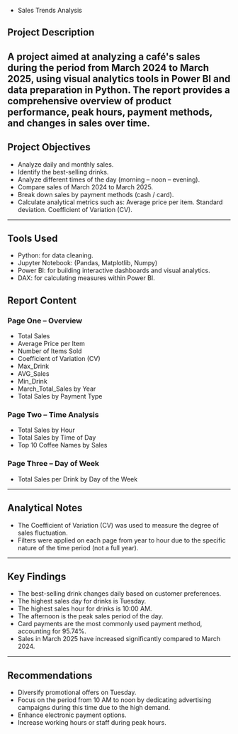 - Sales Trends Analysis

##  Project Description

A project aimed at analyzing a café's sales during the period from March 2024 to March 2025, using visual analytics tools in Power BI and data preparation in Python. The report provides a comprehensive overview of product performance, peak hours, payment methods, and changes in sales over time.
---

## Project Objectives

- Analyze daily and monthly sales.
- Identify the best-selling drinks.
- Analyze different times of the day (morning – noon – evening).
- Compare sales of March 2024 to March 2025.
- Break down sales by payment methods (cash / card).
- Calculate analytical metrics such as:
  Average price per item.
  Standard deviation.
  Coefficient of Variation (CV).

---

## Tools Used
- Python: for data cleaning.
- Jupyter Notebook: (Pandas, Matplotlib, Numpy)
- Power BI: for building interactive dashboards and visual analytics.
- DAX: for calculating measures within Power BI.

## Report Content

### Page One – Overview
- Total Sales
- Average Price per Item
- Number of Items Sold
- Coefficient of Variation (CV)
- Max_Drink
- AVG_Sales
- Min_Drink
- March_Total_Sales by Year
- Total Sales by Payment Type

### Page Two – Time Analysis
- Total Sales by Hour
- Total Sales by Time of Day
- Top 10 Coffee Names by Sales

### Page Three – Day of Week
- Total Sales per Drink by Day of the Week

---

##  Analytical Notes
- The Coefficient of Variation (CV) was used to measure the degree of sales fluctuation.
- Filters were applied on each page from year to hour due to the specific nature of the time 
  period (not a full year).

---

##  Key Findings

- The best-selling drink changes daily based on customer preferences.
- The highest sales day for drinks is Tuesday.
- The highest sales hour for drinks is 10:00 AM.
- The afternoon is the peak sales period of the day.
- Card payments are the most commonly used payment method, accounting for 95.74%.
- Sales in March 2025 have increased significantly compared to March 2024.

---

##  Recommendations

- Diversify promotional offers on Tuesday.
- Focus on the period from 10 AM to noon by dedicating advertising campaigns during this time
  due to the high demand.
- Enhance electronic payment options.
- Increase working hours or staff during peak hours.



